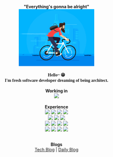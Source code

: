 <div align=center>
    <b>"Everything's gonna be alright"</b>
</div>

<div align=center>
    <img style="width: 250px" src="/img/cycling_hipster.gif"/>
</div>
<br/>

<div align=center>
    <span style="font-family: 'Lucida Console'; font-weight: bold;">
    Hello~ 😁<br/>
    I'm fresh software developer dreaming of being architect.
    </span>
</div>
<br/>


<div align=center>
    <b>Working in</b><br/>
<img src="https://img.shields.io/badge/samsung-1428A0?style=for-the-badge&logo=samsung&logoColor=white">
</div><br/>
    
<div align=center>
    <b>Experience</b>
</div>

<div align=center>
<img src="https://img.shields.io/badge/C-A8B9CC?style=for-the-badge&logo=c&logoColor=white">
<img src="https://img.shields.io/badge/CPP-00599C?style=for-the-badge&logo=cplusplus&logoColor=white">
<img src="https://img.shields.io/badge/JAVA-007396?style=for-the-badge&logo=java&logoColor=white">
<img src="https://img.shields.io/badge/Python-3776AB?style=for-the-badge&logo=python&logoColor=white">
</div>
<div align=center>
<img src="https://img.shields.io/badge/Spring-6DB33F?style=for-the-badge&logo=Spring&logoColor=white">
<img src="https://img.shields.io/badge/oracle-F80000?style=for-the-badge&logo=oracle&logoColor=white">
<img src="https://img.shields.io/badge/mysql-4479A1?style=for-the-badge&logo=mysql&logoColor=white">
</div>
<div align=center>
<img src="https://img.shields.io/badge/javascript-F7DF1E?style=for-the-badge&logo=javascript&logoColor=black">
<img src="https://img.shields.io/badge/vue.js-4FC08D?style=for-the-badge&logo=vue.js&logoColor=white">
<img src="https://img.shields.io/badge/html-E34F26?style=for-the-badge&logo=html5&logoColor=white">
<img src="https://img.shields.io/badge/css-1572B6?style=for-the-badge&logo=css3&logoColor=white">
</div>
<div align=center>
<img src="https://img.shields.io/badge/github-181717?style=for-the-badge&logo=github&logoColor=white">
<img src="https://img.shields.io/badge/linux-FCC624?style=for-the-badge&logo=linux&logoColor=black">
<img src="https://img.shields.io/badge/amazon aws-232F3E?style=for-the-badge&logo=amazonaws&logoColor=white">
<img src="https://img.shields.io/badge/apache tomcat-F8DC75?style=for-the-badge&logo=apachetomcat&logoColor=black">
</div>
<br/>

<p align="center">
  <b>Blogs</b>
  <br/>
  <a href="https://wch18735.github.io/">Tech Blog</a> |
  <a href="https://blog.naver.com/wch18735">Daily Blog</a>
  <br/>
</p>
